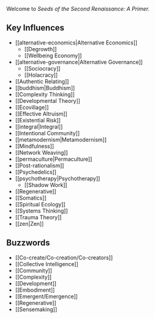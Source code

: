 
Welcome to *Seeds of the Second Renaissance: A Primer.*

## Key Influences

- [[alternative-economics|Alternative Economics]]
  - [[Degrowth]]
  - [[Wellbeing Economy]]
- [[alternative-governance|Alternative Governance]]
  - [[Sociocracy]]
  - [[Holacracy]]
- [[Authentic Relating]]
- [[buddhism|Buddhism]]
- [[Complexity Thinking]]
- [[Developmental Theory]]
- [[Ecovillage]]
- [[Effective Altruism]]
- [[Existential Risk]]
- [[integral|Integral]]
- [[Intentional Community]]
- [[metamodernism|Metamodernism]]
- [[Mindfulness]]
- [[Network Weaving]]
- [[permaculture|Permaculture]]
- [[Post-rationalism]]
- [[Psychedelics]]
- [[psychotherapy|Psychotherapy]]
  - [[Shadow Work]]
- [[Regenerative]]
- [[Somatics]]
- [[Spiritual Ecology]]
- [[Systems Thinking]]
- [[Trauma Theory]]
- [[zen|Zen]]

## Buzzwords

- [[Co-create/Co-creation/Co-creators]]
- [[Collective Intelligence]]
- [[Community]]
- [[Complexity]]
- [[Development]]
- [[Embodiment]]
- [[Emergent/Emergence]]
- [[Regenerative]]
- [[Sensemaking]]



